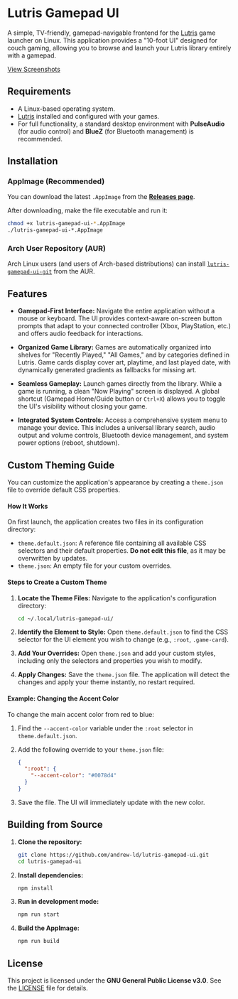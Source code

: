 # Lutris Gamepad UI

A simple, TV-friendly, gamepad-navigable frontend for the [Lutris](https://lutris.net/) game launcher on Linux. This application provides a "10-foot UI" designed for couch gaming, allowing you to browse and launch your Lutris library entirely with a gamepad.

[View Screenshots](./README_SCREENSHOTS.md)

## Requirements

-   A Linux-based operating system.
-   [Lutris](https://lutris.net/downloads) installed and configured with your games.
-   For full functionality, a standard desktop environment with **PulseAudio** (for audio control) and **BlueZ** (for Bluetooth management) is recommended.

## Installation

### AppImage (Recommended)

You can download the latest `.AppImage` from the [**Releases page**](https://github.com/andrew-ld/lutris-gamepad-ui/releases).

After downloading, make the file executable and run it:

```bash
chmod +x lutris-gamepad-ui-*.AppImage
./lutris-gamepad-ui-*.AppImage
```

### Arch User Repository (AUR)

Arch Linux users (and users of Arch-based distributions) can install [`lutris-gamepad-ui-git`](https://aur.archlinux.org/packages/lutris-gamepad-ui-git) from the AUR.

## Features

-   **Gamepad-First Interface:** Navigate the entire application without a mouse or keyboard. The UI provides context-aware on-screen button prompts that adapt to your connected controller (Xbox, PlayStation, etc.) and offers audio feedback for interactions.

-   **Organized Game Library:** Games are automatically organized into shelves for "Recently Played," "All Games," and by categories defined in Lutris. Game cards display cover art, playtime, and last played date, with dynamically generated gradients as fallbacks for missing art.

-   **Seamless Gameplay:** Launch games directly from the library. While a game is running, a clean "Now Playing" screen is displayed. A global shortcut (Gamepad Home/Guide button or `Ctrl+X`) allows you to toggle the UI's visibility without closing your game.

-   **Integrated System Controls:** Access a comprehensive system menu to manage your device. This includes a universal library search, audio output and volume controls, Bluetooth device management, and system power options (reboot, shutdown).

## Custom Theming Guide

You can customize the application's appearance by creating a `theme.json` file to override default CSS properties.

#### How It Works
On first launch, the application creates two files in its configuration directory:
-   `theme.default.json`: A reference file containing all available CSS selectors and their default properties. **Do not edit this file**, as it may be overwritten by updates.
-   `theme.json`: An empty file for your custom overrides.

#### Steps to Create a Custom Theme

1.  **Locate the Theme Files:**
    Navigate to the application's configuration directory:
    ```bash
    cd ~/.local/lutris-gamepad-ui/
    ```

2.  **Identify the Element to Style:**
    Open `theme.default.json` to find the CSS selector for the UI element you wish to change (e.g., `:root`, `.game-card`).

3.  **Add Your Overrides:**
    Open `theme.json` and add your custom styles, including only the selectors and properties you wish to modify.

4.  **Apply Changes:**
    Save the `theme.json` file. The application will detect the changes and apply your theme instantly, no restart required.

#### Example: Changing the Accent Color
To change the main accent color from red to blue:

1.  Find the `--accent-color` variable under the `:root` selector in `theme.default.json`.

2.  Add the following override to your `theme.json` file:
    ```json
    {
      ":root": {
        "--accent-color": "#0078d4"
      }
    }
    ```
3.  Save the file. The UI will immediately update with the new color.

## Building from Source

1.  **Clone the repository:**
    ```bash
    git clone https://github.com/andrew-ld/lutris-gamepad-ui.git
    cd lutris-gamepad-ui
    ```

2.  **Install dependencies:**
    ```bash
    npm install
    ```

3.  **Run in development mode:**
    ```bash
    npm run start
    ```

4.  **Build the AppImage:**
    ```bash
    npm run build
    ```

## License

This project is licensed under the **GNU General Public License v3.0**. See the [LICENSE](LICENSE) file for details.
